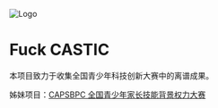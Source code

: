 ![Logo](https://cdn.jsdelivr.net/gh/fuck-castic/fuck-castic.github.io@master/static/images/logo.png)

# Fuck CASTIC

本项目致力于收集全国青少年科技创新大赛中的离谱成果。

姊妹项目：[CAPSBPC 全国青少年家长技能背景权力大赛](https://github.com/fuck-castic/CAPSBPC)
